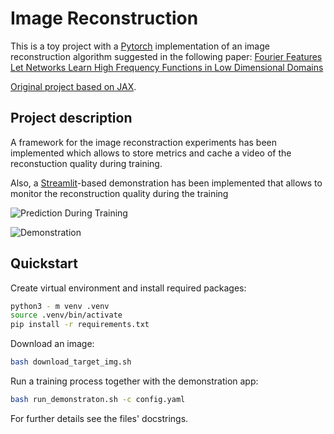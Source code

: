# Image Reconstruction

This is a toy project with a [Pytorch](https://pytorch.org) implementation of an image reconstruction algorithm suggested in the following paper: [Fourier Features Let Networks Learn High Frequency Functions in Low Dimensional Domains](https://arxiv.org/abs/2006.10739)

[Original project based on JAX](https://github.com/tancik/fourier-feature-networks).

## Project description
A framework for the image reconstraction experiments has been implemented which allows to store metrics and cache a video of the reconstuction quality during training.

Also, a [Streamlit](https://streamlit.io/)-based demonstration has been implemented that allows to monitor the reconstruction quality during the training

![Prediction During Training](https://drive.google.com/uc?export=view&id=1WHl9b5q6Cm2if7_Ri5YcwFiCL-93Yi76)

![Demonstration](https://drive.google.com/uc?export=view&id=1I-GEFByjpEZ4djkiCA6E2oCVL3ZEoihF)
## Quickstart

Create virtual environment and install required packages:
```bash
python3 - m venv .venv
source .venv/bin/activate
pip install -r requirements.txt
```

Download an image:
```bash
bash download_target_img.sh
```

Run a training process together with the demonstration app:

```bash
bash run_demonstraton.sh -c config.yaml
```

For further details see the files' docstrings.